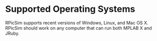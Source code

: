 # Supported Operating Systems

RPicSim supports recent versions of Windows, Linux, and Mac OS X.
RPicSim should work on any computer that can run both MPLAB X and JRuby.
